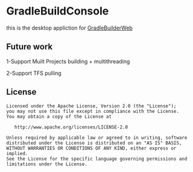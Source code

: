 # GradleBuildConsole

this is the desktop appliction for [GradleBuilderWeb](https://github.com/samerzmd/GradleBuilderWeb)


Future work
-------
1-Support Muilt Projects building + multithreading 

2-Support TFS pulling 

 License
-------

    Licensed under the Apache License, Version 2.0 (the "License");
    you may not use this file except in compliance with the License.
    You may obtain a copy of the License at

       http://www.apache.org/licenses/LICENSE-2.0

    Unless required by applicable law or agreed to in writing, software
    distributed under the License is distributed on an "AS IS" BASIS,
    WITHOUT WARRANTIES OR CONDITIONS OF ANY KIND, either express or implied.
    See the License for the specific language governing permissions and
    limitations under the License.
